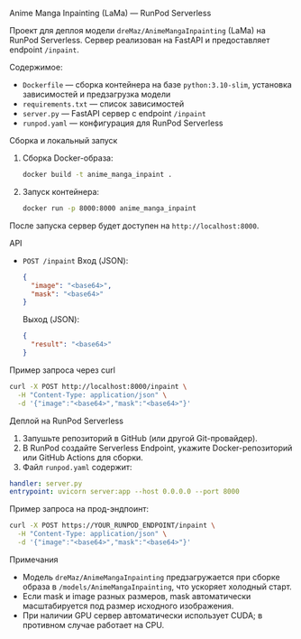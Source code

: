 Anime Manga Inpainting (LaMa) — RunPod Serverless

Проект для деплоя модели `dreMaz/AnimeMangaInpainting` (LaMa) на RunPod Serverless. Сервер реализован на FastAPI и предоставляет endpoint `/inpaint`.

Содержимое:
- `Dockerfile` — сборка контейнера на базе `python:3.10-slim`, установка зависимостей и предзагрузка модели
- `requirements.txt` — список зависимостей
- `server.py` — FastAPI сервер с endpoint `/inpaint`
- `runpod.yaml` — конфигурация для RunPod Serverless

Сборка и локальный запуск

1. Сборка Docker-образа:
   ```bash
   docker build -t anime_manga_inpaint .
   ```

2. Запуск контейнера:
   ```bash
   docker run -p 8000:8000 anime_manga_inpaint
   ```

После запуска сервер будет доступен на `http://localhost:8000`.

API

- `POST /inpaint`
  Вход (JSON):
  ```json
  {
    "image": "<base64>",
    "mask": "<base64>"
  }
  ```
  Выход (JSON):
  ```json
  {
    "result": "<base64>"
  }
  ```

Пример запроса через curl

```bash
curl -X POST http://localhost:8000/inpaint \
  -H "Content-Type: application/json" \
  -d '{"image":"<base64>","mask":"<base64>"}'
```

Деплой на RunPod Serverless

1. Запушьте репозиторий в GitHub (или другой Git-провайдер).
2. В RunPod создайте Serverless Endpoint, укажите Docker-репозиторий или GitHub Actions для сборки.
3. Файл `runpod.yaml` содержит:

```yaml
handler: server.py
entrypoint: uvicorn server:app --host 0.0.0.0 --port 8000
```

Пример запроса на прод-эндпоинт:

```bash
curl -X POST https://YOUR_RUNPOD_ENDPOINT/inpaint \
  -H "Content-Type: application/json" \
  -d '{"image":"<base64>","mask":"<base64>"}'
```

Примечания

- Модель `dreMaz/AnimeMangaInpainting` предзагружается при сборке образа в `/models/AnimeMangaInpainting`, что ускоряет холодный старт.
- Если mask и image разных размеров, mask автоматически масштабируется под размер исходного изображения.
- При наличии GPU сервер автоматически использует CUDA; в противном случае работает на CPU.


